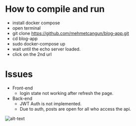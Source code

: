 # How to compile and run
- install docker compose
- open terminal
- git clone https://github.com/mehmetcangun/blog-app.git
- cd blog-app
- sudo docker-compose up
- wait until the echo server loaded.
- click on the 2nd url

# Issues
- Front-end
  - login state not working after refresh the page.
- Back-end
  - JWT Auth is not implemented.
  - Due to auth, posts are open for all who access the api.

![alt-text](https://i.imgur.com/R7w9dvl.png "Simple simulation")
